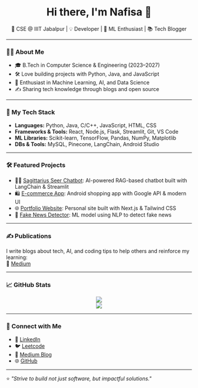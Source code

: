<h1 align="center">Hi there, I'm Nafisa 👋</h1>

<p align="center">
  🌟 CSE @ IIIT Jabalpur | 💡 Developer | 🤖 ML Enthusiast | 📚 Tech Blogger
</p>

---

### 👩‍💻 About Me

- 🎓 B.Tech in Computer Science & Engineering (2023–2027)
- 🛠️ Love building projects with Python, Java, and JavaScript  
- 🤖 Enthusiast in Machine Learning, AI, and Data Science  
- ✍️ Sharing tech knowledge through blogs and open source

---

### 🚀 My Tech Stack

- **Languages:** Python, Java, C/C++, JavaScript, HTML, CSS  
- **Frameworks & Tools:** React, Node.js, Flask, Streamlit, Git, VS Code  
- **ML Libraries:** Scikit-learn, TensorFlow, Pandas, NumPy, Matplotlib  
- **DBs & Tools:** MySQL, Pinecone, LangChain, Android Studio

---

### 🛠️ Featured Projects

- 🧙‍♂️ [Sagittarius Seer Chatbot](https://github.com/nafisatahasin/chatbot): AI-powered RAG-based chatbot built with LangChain & Streamlit  
- 🛍️ [E-commerce App](https://github.com/nafisatahasin/E-commerce-application): Android shopping app with Google API & modern UI  
- 🌐 [Portfolio Website](https://github.com/nafisatahasin/Portfolio_website): Personal site built with Next.js & Tailwind CSS  
- 📰 [Fake News Detector](https://github.com/nafisatahasin/Fake_News_Detection): ML model using NLP to detect fake news

---

### ✍️ Publications

I write blogs about tech, AI, and coding tips to help others and reinforce my learning:  
📖 [Medium](https://medium.com/@nafisatahasin23)

---

### 📈 GitHub Stats

<p align="center">
  <img src="https://github-readme-stats.vercel.app/api?username=nafisatahasin&show_icons=true&theme=radical" />
  <br/>
  <img src="https://github-readme-streak-stats.herokuapp.com/?user=nafisatahasin&theme=radical" />
</p>

---

### 🔗 Connect with Me

- 💼 [LinkedIn](https://linkedin.com/in/nafisa-tahasin-952960298/)
- 🐦 [Leetcode](https://leetcode.com/u/_nafisa/)
- 🧠 [Medium Blog](https://medium.com/@nafisatahasin23)
- 🌐 [GitHub](https://github.com/nafisatahasin)

---

⭐ *"Strive to build not just software, but impactful solutions."*
